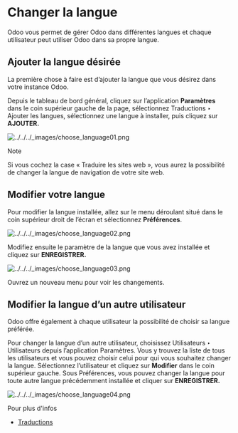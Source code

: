 # Changer la langue

Odoo vous permet de gérer Odoo dans différentes langues et chaque utilisateur
peut utiliser Odoo dans sa propre langue.

## Ajouter la langue désirée

La première chose à faire est d’ajouter la langue que vous désirez dans votre
instance Odoo.

Depuis le tableau de bord général, cliquez sur l’application **Paramètres**
dans le coin supérieur gauche de la page, sélectionnez Traductions ‣ Ajouter
les langues, sélectionnez une langue à installer, puis cliquez sur
**AJOUTER.**

![../../../_images/choose_language01.png](../../../_images/choose_language01.png)

Note

Si vous cochez la case « Traduire les sites web », vous aurez la possibilité
de changer la langue de navigation de votre site web.

## Modifier votre langue

Pour modifier la langue installée, allez sur le menu déroulant situé dans le
coin supérieur droit de l’écran et sélectionnez **Préférences**.

![../../../_images/choose_language02.png](../../../_images/choose_language02.png)

Modifiez ensuite le paramètre de la langue que vous avez installée et cliquez
sur **ENREGISTRER.**

![../../../_images/choose_language03.png](../../../_images/choose_language03.png)

Ouvrez un nouveau menu pour voir les changements.

## Modifier la langue d’un autre utilisateur

Odoo offre également à chaque utilisateur la possibilité de choisir sa langue
préférée.

Pour changer la langue d’un autre utilisateur, choisissez Utilisateurs ‣
Utilisateurs depuis l’application Paramètres. Vous y trouvez la liste de tous
les utilisateurs et vous pouvez choisir celui pour qui vous souhaitez changer
la langue. Sélectionnez l’utilisateur et cliquez sur **Modifier** dans le coin
supérieur gauche. Sous Préférences, vous pouvez changer la langue pour toute
autre langue précédemment installée et cliquer sur **ENREGISTRER.**

![../../../_images/choose_language04.png](../../../_images/choose_language04.png)

Pour plus d'infos

  * [Traductions](../../websites/website/configuration/translate.html)

